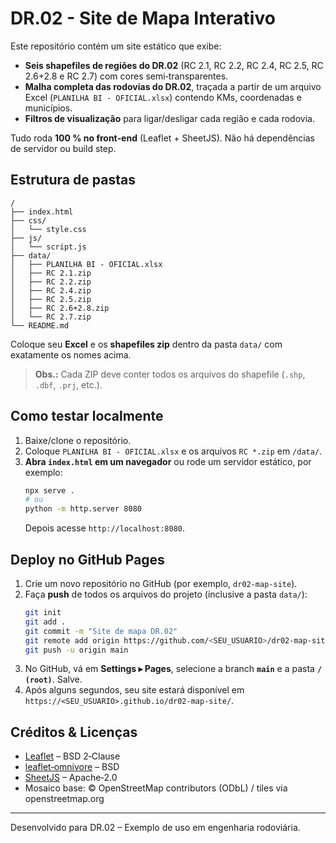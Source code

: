 # DR.02 - Site de Mapa Interativo

Este repositório contém um site estático que exibe:

* **Seis shapefiles de regiões do DR.02** (RC 2.1, RC 2.2, RC 2.4, RC 2.5, RC 2.6+2.8 e RC 2.7) com cores semi‑transparentes.
* **Malha completa das rodovias do DR.02**, traçada a partir de um arquivo Excel (`PLANILHA BI - OFICIAL.xlsx`) contendo KMs, coordenadas e municípios.
* **Filtros de visualização** para ligar/desligar cada região e cada rodovia.

Tudo roda **100 % no front‑end** (Leaflet + SheetJS). Não há dependências de servidor ou build step.

## Estrutura de pastas

```
/
├── index.html
├── css/
│   └── style.css
├── js/
│   └── script.js
├── data/
│   ├── PLANILHA BI - OFICIAL.xlsx
│   ├── RC 2.1.zip
│   ├── RC 2.2.zip
│   ├── RC 2.4.zip
│   ├── RC 2.5.zip
│   ├── RC 2.6+2.8.zip
│   └── RC 2.7.zip
└── README.md
```

Coloque seu **Excel** e os **shapefiles zip** dentro da pasta `data/` com exatamente os nomes acima.

> **Obs.:** Cada ZIP deve conter todos os arquivos do shapefile (`.shp`, `.dbf`, `.prj`, etc.).

## Como testar localmente

1. Baixe/clone o repositório.
2. Coloque `PLANILHA BI - OFICIAL.xlsx` e os arquivos `RC *.zip` em `/data/`.
3. **Abra `index.html` em um navegador** ou rode um servidor estático, por exemplo:
   ```bash
   npx serve .
   # ou
   python -m http.server 8080
   ```
   Depois acesse `http://localhost:8080`.

## Deploy no GitHub Pages

1. Crie um novo repositório no GitHub (por exemplo, `dr02-map-site`).
2. Faça **push** de todos os arquivos do projeto (inclusive a pasta `data/`):
   ```bash
   git init
   git add .
   git commit -m "Site de mapa DR.02"
   git remote add origin https://github.com/<SEU_USUARIO>/dr02-map-site.git
   git push -u origin main
   ```
3. No GitHub, vá em **Settings ▸ Pages**, selecione a branch **`main`** e a pasta **`/ (root)`**. Salve.
4. Após alguns segundos, seu site estará disponível em  
   `https://<SEU_USUARIO>.github.io/dr02-map-site/`.

## Créditos & Licenças

* [Leaflet](https://leafletjs.com) – BSD 2‑Clause
* [leaflet‑omnivore](https://github.com/mapbox/leaflet-omnivore) – BSD
* [SheetJS](https://github.com/SheetJS/sheetjs) – Apache‑2.0
* Mosaico base: © OpenStreetMap contributors (ODbL) / tiles via openstreetmap.org

---

Desenvolvido para DR.02 – Exemplo de uso em engenharia rodoviária.
